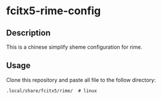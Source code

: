 # fcitx5-rime-config
## Description
This is a chinese simplify sheme configuration for rime.

## Usage
Clone this repository and paste all file to the follow directory:
```shell
.local/share/fcitx5/rime/  # linux

```

